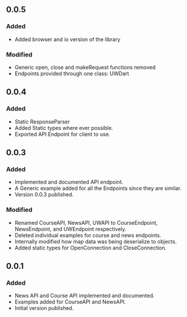 ## 0.0.5
### Added
- Added browser and io version of the library

### Modified
- Generic open, close and makeRequest functions removed
- Endpoints provided through one class: UWDart

## 0.0.4
### Added
- Static ResponseParser
- Added Static types where ever possible.
- Exported API Endpoint for client to use.

## 0.0.3
### Added
- Implemented and documented API endpoint.
- A Generic example added for all the Endpoints since they are similar.
- Version 0.0.3 published.

### Modified
- Renamed CourseAPI, NewsAPI, UWAPI to CourseEndpoint, NewsEndpoint, and UWEndpoint respectively.
- Deleted individual examples for course and news endpoints.
- Internally modified how map data was being deserialize to objects.
- Added static types for OpenConnection and CloseConnection.

## 0.0.1
### Added
- News API and Course API implemented and documented.
- Examples added for CourseAPI and NewsAPI.
- Initial version published.
